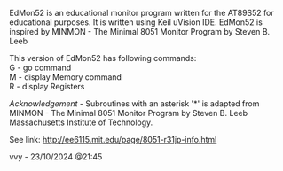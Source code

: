  EdMon52 is an educational monitor program written for the AT89S52 for educational purposes. It is written using Keil uVision IDE.
 EdMon52 is inspired by MINMON - The Minimal 8051 Monitor Program by Steven B. Leeb
 
 This version of EdMon52 has following commands:   
 G - go command   
 M - display Memory command   
 R - display Registers   
 
 *Acknowledgement* - Subroutines with an asterisk '*' is adapted from MINMON - The Minimal 8051 Monitor Program by Steven B. Leeb
 Massachusetts Institute of Technology. 
 
 See link: http://ee6115.mit.edu/page/8051-r31jp-info.html

 vvy - 23/10/2024 @21:45
